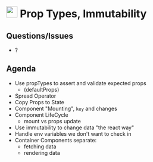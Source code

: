 <img src="https://cloud.githubusercontent.com/assets/478864/22186847/68223ce6-e0b1-11e6-8a62-0e3edc96725e.png" width=30> Prop Types, Immutability
===

## Questions/Issues

* ?

## Agenda

* Use propTypes to assert and validate expected props
    * (defaultProps)
* Spread Operator
* Copy Props to State
* Component "Mounting", `key` and changes
* Component LifeCycle
    * mount vs props update
* Use immutability to change data "the react way"
* Handle env variables we don't want to check in
* Container Components separate:
    * fetching data
    * rendering data


